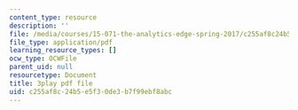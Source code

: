 ```yaml
---
content_type: resource
description: ''
file: /media/courses/15-071-the-analytics-edge-spring-2017/c255af8c24b5e5f30de3b7f99ebf8abc_vsAzc7GvQSs.pdf
file_type: application/pdf
learning_resource_types: []
ocw_type: OCWFile
parent_uid: null
resourcetype: Document
title: 3play pdf file
uid: c255af8c-24b5-e5f3-0de3-b7f99ebf8abc
---
```


